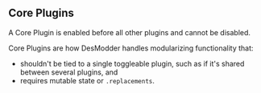 ## Core Plugins

A Core Plugin is enabled before all other plugins and cannot be disabled.

Core Plugins are how DesModder handles modularizing functionality that:

- shouldn't be tied to a single toggleable plugin, such as if it's shared between several plugins, and
- requires mutable state or `.replacements`.
